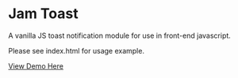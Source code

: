 # Jam Toast

A vanilla JS toast notification module for use in front-end javascript.

Please see index.html for usage example.

[View Demo Here](https://raoeus.github.io/jam-toast/)